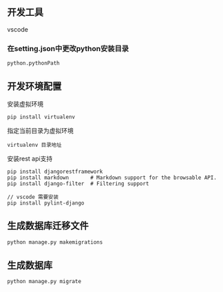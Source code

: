 ## 开发工具
vscode
### 在setting.json中更改python安装目录
```
python.pythonPath 
```
## 开发环境配置
安装虚拟环境
```
pip install virtualenv
```
指定当前目录为虚拟环境
```
virtualenv 目录地址
```
安装rest api支持
```
pip install djangorestframework
pip install markdown       # Markdown support for the browsable API.
pip install django-filter  # Filtering support

// vscode 需要安装
pip install pylint-django
```

## 生成数据库迁移文件
``` python
python manage.py makemigrations
```

## 生成数据库
``` python
python manage.py migrate
```

